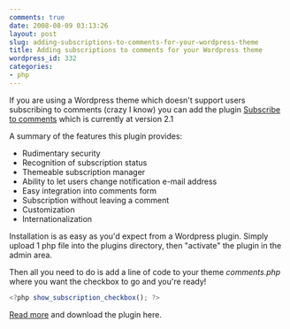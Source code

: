 ```yaml
---
comments: true
date: 2008-08-09 03:13:26
layout: post
slug: adding-subscriptions-to-comments-for-your-wordpress-theme
title: Adding subscriptions to comments for your Wordpress theme
wordpress_id: 332
categories:
- php
---
```


If you are using a Wordpress theme which doesn't support users subscribing to comments (crazy I know) you can add the plugin [Subscribe to comments](http://txfx.net/code/wordpress/subscribe-to-comments/) which is currently at version 2.1

A summary of the features this plugin provides:

  * Rudimentary security
  * Recognition of subscription status
  * Themeable subscription manager
  * Ability to let users change notification e-mail address
  * Easy integration into comments form
  * Subscription without leaving a comment
  * Customization
  * Internationalization

Installation is as easy as you'd expect from a Wordpress plugin. Simply upload 1 php file into the plugins directory, then "activate" the plugin in the admin area.

Then all you need to do is add a line of code to your theme _comments.php_ where you want the checkbox to go and you're ready!

``` javascript
<?php show_subscription_checkbox(); ?>
```

[Read more](http://txfx.net/code/wordpress/subscribe-to-comments/) and download the plugin here.

